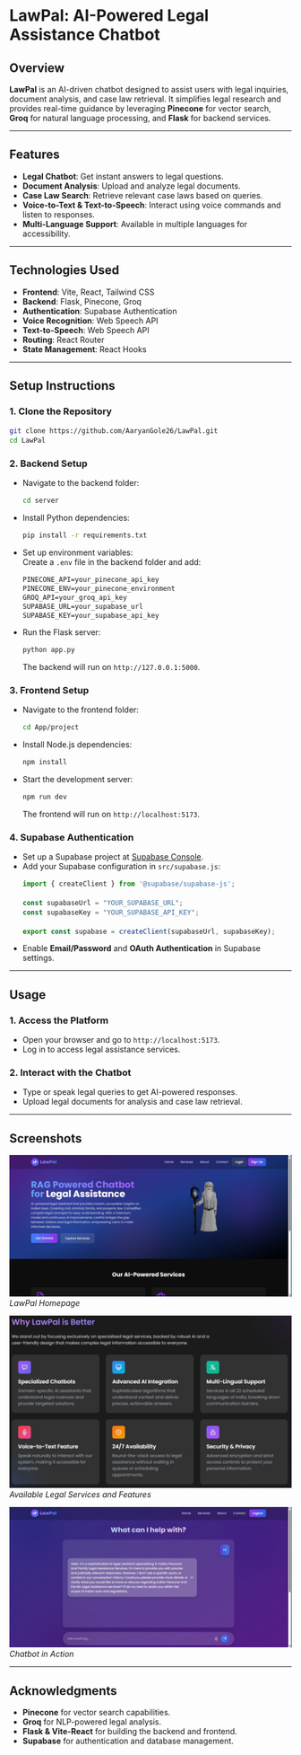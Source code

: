 # **LawPal: AI-Powered Legal Assistance Chatbot**

## **Overview**
**LawPal** is an AI-driven chatbot designed to assist users with legal inquiries, document analysis, and case law retrieval. It simplifies legal research and provides real-time guidance by leveraging **Pinecone** for vector search, **Groq** for natural language processing, and **Flask** for backend services.  

---

## **Features**
- **Legal Chatbot**: Get instant answers to legal questions.  
- **Document Analysis**: Upload and analyze legal documents.  
- **Case Law Search**: Retrieve relevant case laws based on queries.  
- **Voice-to-Text & Text-to-Speech**: Interact using voice commands and listen to responses.  
- **Multi-Language Support**: Available in multiple languages for accessibility.  

---

## **Technologies Used**
- **Frontend**: Vite, React, Tailwind CSS  
- **Backend**: Flask, Pinecone, Groq  
- **Authentication**: Supabase Authentication  
- **Voice Recognition**: Web Speech API  
- **Text-to-Speech**: Web Speech API  
- **Routing**: React Router  
- **State Management**: React Hooks  

---

## **Setup Instructions**

### **1. Clone the Repository**
```bash
git clone https://github.com/AaryanGole26/LawPal.git
cd LawPal
```

### **2. Backend Setup**
- Navigate to the backend folder:  
  ```bash
  cd server
  ```
- Install Python dependencies:  
  ```bash
  pip install -r requirements.txt
  ```
- Set up environment variables:  
  Create a `.env` file in the backend folder and add:
  ```env
  PINECONE_API=your_pinecone_api_key
  PINECONE_ENV=your_pinecone_environment
  GROQ_API=your_groq_api_key
  SUPABASE_URL=your_supabase_url
  SUPABASE_KEY=your_supabase_api_key
  ```
- Run the Flask server:  
  ```bash
  python app.py
  ```
  The backend will run on `http://127.0.0.1:5000`.

### **3. Frontend Setup**
- Navigate to the frontend folder:  
  ```bash
  cd App/project
  ```
- Install Node.js dependencies:  
  ```bash
  npm install
  ```
- Start the development server:  
  ```bash
  npm run dev
  ```
  The frontend will run on `http://localhost:5173`.

### **4. Supabase Authentication**
- Set up a Supabase project at [Supabase Console](https://supabase.io/).  
- Add your Supabase configuration in `src/supabase.js`:
  ```javascript
  import { createClient } from '@supabase/supabase-js';

  const supabaseUrl = "YOUR_SUPABASE_URL";
  const supabaseKey = "YOUR_SUPABASE_API_KEY";

  export const supabase = createClient(supabaseUrl, supabaseKey);
  ```
- Enable **Email/Password** and **OAuth Authentication** in Supabase settings.  

---

## **Usage**
### **1. Access the Platform**
- Open your browser and go to `http://localhost:5173`.  
- Log in to access legal assistance services.  

### **2. Interact with the Chatbot**
- Type or speak legal queries to get AI-powered responses.  
- Upload legal documents for analysis and case law retrieval.  

---

## **Screenshots**

![Homepage Screenshot](./ss/homepage.jpg)  
*LawPal Homepage*  

![Features](./ss/features.jpg)  
*Available Legal Services and Features*  

![Chatbot](./ss/chatbot.jpg)  
*Chatbot in Action*  

---

## **Acknowledgments**
- **Pinecone** for vector search capabilities.  
- **Groq** for NLP-powered legal analysis.  
- **Flask & Vite-React** for building the backend and frontend.  
- **Supabase** for authentication and database management.  

